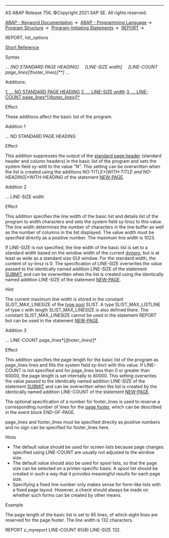   

* * *

AS ABAP Release 756, ©Copyright 2021 SAP SE. All rights reserved.

[ABAP - Keyword Documentation](javascript:call_link\('abenabap.htm'\)) →  [ABAP - Programming Language](javascript:call_link\('abenabap_reference.htm'\)) →  [Program Structure](javascript:call_link\('abenabap_program_layout.htm'\)) →  [Program-Initiating Statements](javascript:call_link\('abenabap_program_statement.htm'\)) →  [REPORT](javascript:call_link\('abapreport.htm'\)) → 

REPORT, list\_options

[Short Reference](javascript:call_link\('abapreport_shortref.htm'\))

Syntax

... *\[*NO STANDARD PAGE HEADING*\]*
    *\[*LINE-SIZE width*\]*
    *\[*LINE-COUNT page\_lines*\[*(footer\_lines)*\]**\]* ...

Additions:

[1\. ... NO STANDARD PAGE HEADING](#!ABAP_ADDITION_1@1@)
[2\. ... LINE-SIZE width](#!ABAP_ADDITION_2@2@)
[3\. ... LINE-COUNT page\_lines*\[*(footer\_lines)*\]*](#!ABAP_ADDITION_3@3@)

Effect

These additions affect the basic list of the program.

Addition 1   

... NO STANDARD PAGE HEADING

Effect

This addition suppresses the output of the [standard page header](javascript:call_link\('abenstandard_page_header_glosry.htm'\) "Glossary Entry") (standard header and column headers) in the basic list of the program and sets the system field sy-wtitl to the value "N". This setting can be overwritten when the list is created using the additions NO-TITLE*|*WITH-TITLE and NO-HEADING*|*WITH-HEADING of the statement [NEW-PAGE](javascript:call_link\('abapnew-page_options.htm'\)).

Addition 2   

... LINE-SIZE width

Effect

This addition specifies the line width of the basic list and details list of the program to width characters and sets the system field sy-linsz to this value. The line width determines the number of characters in the line buffer as well as the number of columns in the list displayed. The value width must be specified directly as a positive number. The maximum line width is 1023.

If LINE-SIZE is not specified, the line width of the basic list is set to a standard width based on the window width of the current [dynpro](javascript:call_link\('abendynpro_glosry.htm'\) "Glossary Entry"), but is at least as wide as a standard size GUI window. For the standard width, the content of sy-linsz is 0. The specification of LINE-SIZE overwrites the value passed to the identically named addition LINE-SIZE of the statement [SUBMIT](javascript:call_link\('abapsubmit_list_options.htm'\)) and can be overwritten when the list is created using the identically named addition LINE-SIZE of the statement [NEW-PAGE](javascript:call_link\('abapnew-page_options.htm'\)).

Hint

The current maximum line width is stored in the constant SLIST\_MAX\_LINESIZE of the [type pool](javascript:call_link\('abentype_pool_glosry.htm'\) "Glossary Entry") SLIST. A type SLIST\_MAX\_LISTLINE of type c with length SLIST\_MAX\_LINESIZE is also defined there. The constant SLIST\_MAX\_LINESIZE cannot be used in the statement REPORT but can be used in the statement [NEW-PAGE](javascript:call_link\('abapnew-page.htm'\)).

Addition 3   

... LINE-COUNT page\_lines*\[*(footer\_lines)*\]*

Effect

This addition specifies the page length for the basic list of the program as page\_lines lines and fills the system field sy-linct with this value. If LINE-COUNT is not specified and for page\_lines less than 0 or greater than 60000, the page length is set internally to 60000. This setting overwrites the value passed to the identically named addition LINE-SIZE of the statement [SUBMIT](javascript:call_link\('abapsubmit_list_options.htm'\)) and can be overwritten when the list is created by the identically named addition LINE-COUNT of the statement [NEW-PAGE](javascript:call_link\('abapnew-page_options.htm'\)).

The optional specification of a number for footer\_lines is used to reserve a corresponding number of lines for the [page footer](javascript:call_link\('abenpage_footer_glosry.htm'\) "Glossary Entry"), which can be described in the event block END-OF-PAGE.

page\_lines and footer\_lines must be specified directly as positive numbers and no sign can be specified for footer\_lines here.

Hints

-   The default value should be used for screen lists because page changes specified using LINE-COUNT are usually not adjusted to the window size.
-   The default value should also be used for spool lists, so that the page size can be selected on a printer-specific basis. A spool list should be created in such a way that it provides meaningful results for each page size.
-   Specifying a fixed line number only makes sense for form-like lists with a fixed page layout. However, a check should always be made on whether such forms can be created by other means.

Example

The page length of the basic list is set to 65 lines, of which eight lines are reserved for the page footer. The line width is 132 characters.

REPORT z\_myreport LINE-COUNT 65(8) LINE-SIZE 132.